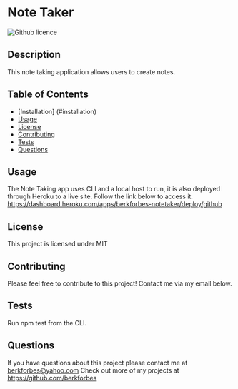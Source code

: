 # Note Taker
  ![Github licence](https://img.shields.io/badge/license-MIT-blue.svg)
  
  ## Description
  This note taking application allows users to create notes. 

  ## Table of Contents
  - [Installation] (#installation)
  - [Usage](#usage)
  - [License](#license)
  - [Contributing](#contributions)
  - [Tests](#tests)
  - [Questions](#questions)
  

  ## Usage
  The Note Taking app uses CLI and a local host to run, it is also deployed through Heroku to a live site. Follow the link below to access it.
  https://dashboard.heroku.com/apps/berkforbes-notetaker/deploy/github

  ## License
  This project is licensed under MIT

  ## Contributing
  Please feel free to contribute to this project! Contact me via my email below. 

  ## Tests
  Run npm test from the CLI.

  ## Questions
  If you have questions about this project please contact me at berkforbes@yahoo.com
  Check out more of my projects at https://github.com/berkforbes
  
